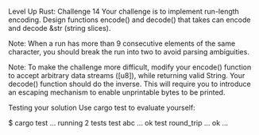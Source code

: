 Level Up Rust: Challenge 14
Your challenge is to implement run-length encoding. Design functions encode() and decode() that takes can encode and decode &str (string slices).

Note: When a run has more than 9 consecutive elements of the same character, you should break the run into two to avoid parsing ambiguities.

Note: To make the challenge more difficult, modify your encode() function to accept arbitrary data streams ([u8]), while returning valid String. Your decode() function should do the inverse. This will require you to introduce an escaping mechanism to enable unprintable bytes to be printed.

Testing your solution
Use cargo test to evaluate yourself:

$ cargo test
...
running 2 tests
test abc ... ok
test round_trip ... ok
...